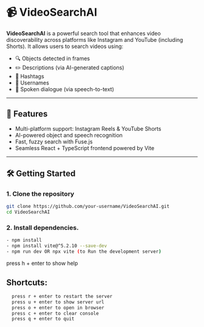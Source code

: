 # 📹 VideoSearchAI

**VideoSearchAI** is a powerful search tool that enhances video discoverability across platforms like Instagram and YouTube (including Shorts). It allows users to search videos using:

- 🔍 Objects detected in frames  
- ✏️ Descriptions (via AI-generated captions)  
- 🔖 Hashtags  
- 👤 Usernames  
- 💬 Spoken dialogue (via speech-to-text)

---

## 🚀 Features

- Multi-platform support: Instagram Reels & YouTube Shorts  
- AI-powered object and speech recognition  
- Fast, fuzzy search with Fuse.js  
- Seamless React + TypeScript frontend powered by Vite  

---

## 🛠️ Getting Started

### 1. Clone the repository

```bash
git clone https://github.com/your-username/VideoSearchAI.git
cd VideoSearchAI
```

### 2. Install dependencies.
```bash
- npm install
- npm install vite@^5.2.10 --save-dev
- npm run dev OR npx vite (to Run the development server)
```

press h + enter to show help

## Shortcuts:
```bash
  press r + enter to restart the server
  press u + enter to show server url
  press o + enter to open in browser
  press c + enter to clear console
  press q + enter to quit
```